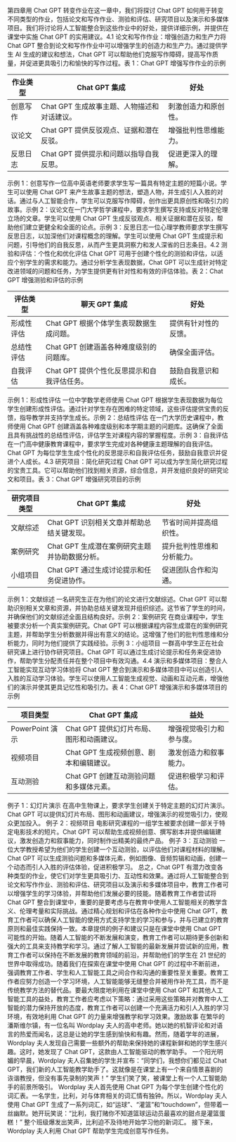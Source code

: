 第四章用 Chat GPT 转变作业在这一章中，我们将探讨 Chat GPT 如何用于转变不同类型的作业，包括论文和写作作业、测验和评估、研究项目以及演示和多媒体项目。我们将讨论将人工智能整合到这些作业中的好处，提供详细示例，并提供在课堂中实施 Chat GPT 的实用建议。4.1 论文和写作作业：增强创造力和生产力将 Chat GPT 整合到论文和写作作业中可以增强学生的创造力和生产力。通过提供学生 AI 生成的建议和想法，Chat GPT 可以帮助他们克服写作障碍，提高写作质量，并促进更具吸引力和愉快的写作过程。表 1：Chat GPT 增强写作作业的示例

| 作业类型 | Chat GPT 集成 | 好处 |
| --- | --- | --- |
| 创意写作 | Chat GPT 生成故事主题、人物描述和对话建议。 | 刺激创造力和原创性。 |
| 议论文 | Chat GPT 提供反驳观点、证据和潜在反驳。 | 增强批判性思维能力。 |
| 反思日志 | Chat GPT 提供提示和问题以指导自我反思。 | 促进更深入的理解。 |

示例 1：创意写作一位高中英语老师要求学生写一篇具有特定主题的短篇小说。学生可以使用 Chat GPT 来产生故事主题的想法，塑造人物，并生成引人入胜的对话。通过与人工智能合作，学生可以克服写作障碍，创作出更具原创性和吸引力的故事。示例 2：议论文在一门大学哲学课程中，要求学生撰写支持或反对特定伦理立场的文章。学生可以使用 Chat GPT 生成反驳观点、相关证据和潜在反驳，帮助他们建立更健全和全面的论点。示例 3：反思日志一位心理学教师要求学生撰写反思日志，以加深他们对课程概念的理解。学生可以使用 Chat GPT 生成提示和问题，引导他们的自我反思，从而产生更具洞察力和发人深省的日志条目。4.2 测验和评估：个性化和优化评估 Chat GPT 可用于创建个性化的测验和评估，以适应个别学生的需求和能力。通过分析学生表现数据，Chat GPT 可以生成针对特定改进领域的问题和任务，为学生提供更有针对性和有效的评估体验。表 2：Chat GPT 增强测验和评估的示例

| 评估类型 | 聊天 GPT 集成 | 好处 |
| --- | --- | --- |
| 形成性评估 | Chat GPT 根据个体学生表现数据生成问题。 | 提供有针对性的反馈。 |
| 总结性评估 | Chat GPT 创建涵盖各种难度级别的问题库。 | 确保全面评估。 |
| 自我评估 | Chat GPT 提供个性化反思提示和自我评估任务。 | 鼓励自我意识和成长。 |

示例 1：形成性评估 一位中学数学老师使用 Chat GPT 根据学生表现数据为每位学生创建形成性评估。通过针对学生存在困难的特定领域，这些评估提供宝贵的反馈，指导教学并支持学生成长。示例 2：总结性评估 在一门大学历史课程中，教师使用 Chat GPT 创建涵盖各种难度级别和本学期主题的问题库。这确保了全面且具有挑战性的总结性评估，评估学生对课程内容的掌握程度。示例 3：自我评估 在一门高中健康教育课程中，要求学生完成对各种健康主题理解的自我评估。Chat GPT 为每位学生生成个性化的反思提示和自我评估任务，鼓励自我意识并促进个人成长。4.3 研究项目：简化研究过程 Chat GPT 可以成为学生简化研究过程的宝贵工具。它可以帮助他们找到相关资源，综合信息，并开发组织良好的研究论文和项目。表 3：Chat GPT 增强研究项目的示例

| 研究项目类型 | Chat GPT 集成 | 好处 |
| --- | --- | --- |
| 文献综述 | Chat GPT 识别相关文章并帮助总结关键发现。 | 节省时间并提高组织性。 |
| 案例研究 | Chat GPT 生成潜在案例研究主题并协助数据分析。 | 提升批判性思维和分析能力。 |
| 小组项目 | Chat GPT 通过生成讨论提示和任务促进协作。 | 促进团队合作和沟通。 |

示例 1：文献综述 一名研究生正在为他们的论文进行文献综述。Chat GPT 可以帮助识别相关文章和资源，并协助总结关键发现并组织综述。这节省了学生的时间，并确保他们的文献综述全面且结构良好。示例 2：案例研究 在商业课程中，学生被要求分析一个真实案例研究。Chat GPT 可以根据课程内容生成潜在的案例研究主题，并帮助学生分析数据并得出有意义的结论。这增强了他们的批判性思维和分析能力，同时为他们提供了实践经验。示例 3：小组项目 一群高中学生正在社会研究课上进行协作研究项目。Chat GPT 可以通过生成讨论提示和任务来促进协作，帮助学生分配责任并在整个项目中有效沟通。4.4 演示和多媒体项目：整合人工智能实现互动学习体验将 Chat GPT 整合到演示和多媒体项目中可以创造引人入胜的互动学习体验。学生可以使用人工智能生成视觉、动画和互动元素，增强他们的演示并使其更具记忆性和吸引力。表 4：Chat GPT 增强演示和多媒体项目的示例

| 项目类型 | Chat GPT 集成 | 益处 |
| --- | --- | --- |
| PowerPoint 演示 | Chat GPT 提供幻灯片布局、图形和动画建议。 | 增强视觉吸引力和参与度。 |
| 视频项目 | Chat GPT 生成视频创意、剧本和编辑建议。 | 激发创造力和叙事能力。 |
| 互动测验 | Chat GPT 创建互动测验问题和多媒体元素。 | 促进积极学习和评估。 |

例子 1：幻灯片演示 在高中生物课上，要求学生创建关于特定主题的幻灯片演示。Chat GPT 可以提供幻灯片布局、图形和动画建议，增强演示的视觉吸引力，使观众更加投入。 例子 2：视频项目 电影研究课程的一组学生被要求创建一部关于特定电影技术的短片。Chat GPT 可以帮助生成视频创意、撰写剧本并提供编辑建议，激发创造力和叙事能力，同时制作出精美的最终产品。 例子 3：互动测验 一位大学教授希望为他们的学生创建一个互动测验，以评估他们对课程材料的理解。Chat GPT 可以生成测验问题和多媒体元素，例如图像、音频剪辑和动画，创建一个动态而引人入胜的评估体验，促进积极学习。 总之，Chat GPT 有潜力改变各种类型的作业，使它们对学生更具吸引力、互动性和效果。通过将人工智能整合到论文和写作作业、测验和评估、研究项目以及演示和多媒体项目中，教育工作者可以增强学生的学习体验，并帮助他们发展必要的技能。随着教育工作者尝试将 Chat GPT 整合到课堂中，重要的是要考虑与在教育中使用人工智能相关的教学含义、伦理考量和实际挑战。通过精心规划和评估在各种作业中使用 Chat GPT，教育工作者可以确保人工智能的使用方式支持学生的学习和参与，并与已建立的教育原则和最佳实践保持一致。本章提供的例子和建议只是在课堂中使用 Chat GPT 可能性的开始。随着人工智能的不断发展和演变，教育工作者可以期待更多创新和强大的工具来支持教学和学习。通过了解人工智能的最新发展并尝试新的应用，教育工作者可以保持在不断发展的教育领域的前沿，并帮助他们的学生在 21 世纪的世界中取得成功。随着我们在探索在课堂中使用 Chat GPT 的过程中不断前进，强调教育工作者、学生和人工智能工具之间合作和沟通的重要性至关重要。教育工作者应努力创造一个学习环境，人工智能能够无缝整合并被用作补充工具，而不是传统教学方法的替代品。要最大限度地利用在课堂中使用 Chat GPT 和其他人工智能工具的益处，教育工作者应考虑以下策略：通过采用这些策略并对教育中人工智能的潜力保持开放的态度，教育工作者可以创建一个充满活力和引人入胜的学习环境，有效地利用 Chat GPT 的力量来增强教学和学习效果。激励故事 在繁华的潘斯维尔镇，有一位名叫 Wordplay 夫人的高中老师。她以她的机智评论和对语言的热爱而闻名，这总是让她的学生感到愉快和有趣。然而，随着学年的进展，Wordplay 夫人发现自己需要一些额外的帮助来保持她的课程新鲜和她的学生感兴趣。这时，她发现了 Chat GPT，这款由人工智能驱动的教学助手。 一个阳光明媚的早晨，Wordplay 夫人召集她的学生并宣布：“同学们，我想你们都见过 Chat GPT，我们新的人工智能教学助手了。这就像是在课堂上有一个来自情景喜剧的诙谐教授，但没有事先录制的笑声！” 学生们笑了笑，被课堂上有一个人工智能助手的前景所吸引。 Wordplay 夫人首先使用 Chat GPT 为每个学生创建个性化的词汇表。一名学生，比利，对与体育相关的词汇情有独钟。所以，Wordplay 夫人使用 Chat GPT 生成了一系列词汇，如“运球”、“灌篮”和“touchdown”，但带着一丝幽默。她开玩笑说：“比利，我打赌你不知道篮球运动员最喜欢的甜点是灌篮蛋糕！” 整个班级爆发出笑声，比利迫不及待地开始学习他的新词汇。 接下来，Wordplay 夫人利用 Chat GPT 帮助学生完成创意写作任务。
